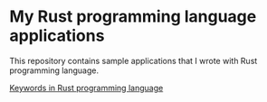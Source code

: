 # My Rust programming language applications
This repository contains sample applications that I wrote with Rust programming language.

[Keywords in Rust programming language](https://github.com/doganid/warehouse/blob/master/reserved_keyword/README.md)
